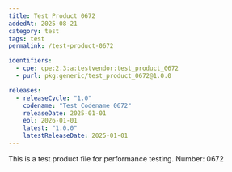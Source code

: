 ```yaml
---
title: Test Product 0672
addedAt: 2025-08-21
category: test
tags: test
permalink: /test-product-0672

identifiers:
  - cpe: cpe:2.3:a:testvendor:test_product_0672
  - purl: pkg:generic/test_product_0672@1.0.0

releases:
  - releaseCycle: "1.0"
    codename: "Test Codename 0672"
    releaseDate: 2025-01-01
    eol: 2026-01-01
    latest: "1.0.0"
    latestReleaseDate: 2025-01-01
---
```


This is a test product file for performance testing. Number: 0672
